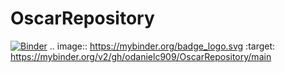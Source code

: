 # OscarRepository
[![Binder](https://mybinder.org/badge_logo.svg)](https://mybinder.org/v2/gh/odanielc909/OscarRepository/main)
.. image:: https://mybinder.org/badge_logo.svg
 :target: https://mybinder.org/v2/gh/odanielc909/OscarRepository/main
